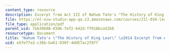 ```yaml
---
content_type: resource
description: Excerpt from Act III of Nahum Tate's "The History of King Lear."
file: https://ol-ocw-studio-app-qa.s3.amazonaws.com/courses/21l-016-learning-from-the-past-drama-science-performance-spring-2009/e5fe77e2c36bba6103074dd57ac2f8ff_MIT21L_016s09_read05_lear_tate.pdf
file_type: application/pdf
parent_uid: 7eb39698-d3d6-fef2-b42d-ff918bca52b8
resourcetype: Document
title: "Nahum Tate's \"The History of King Lear\" \u2014 Excerpt from Act III "
uid: e5fe77e2-c36b-ba61-0307-4dd57ac2f8ff
---
```

